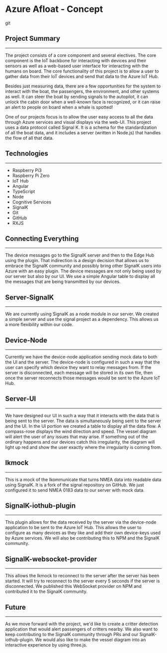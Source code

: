 # Azure Afloat - Concept
git
## Project Summary
---
The project consists of a core component and several electives. The core component is the IoT backbone for interacting with devices and their sensors as well as a web-based user interface for interacting with the humans on board. The core functionality of this project is to allow a user to gather data from their IoT devices and send that data to the Azure IoT Hub. 

Besides just measuring data, there are a few opportunities for the system to interact with the boat, the passengers, the environment, and other systems as well. It can steer the boat by sending signals to the autopilot, it can unlock the cabin door when a well-known face is recognized, or it can raise an alert to people on board when a whale is spotted!

One of our projects focus is to allow the user easy access to all the data through Azure services and visual displays via the web-UI. This project uses a data protocol called Signal K. It is a schema for the standardization of all the boat data, and it includes a server (written in Node.js) that handles the flow of all that data. 

## Technologies
---
+ Raspberry Pi3 
+ Raspberry Pi Zero
+ IoT Hub
+ Angular
+ TypeScript
+ Node
+ Cognitive Services
+ SignalK
+ Git
+ GitHub
+ RXJS

## Connecting Everything
---
The device messages go to the SignalK server and then to the Edge Hub using the plugin. That indirection is a design decision that allows us to embrace the SignalK community and possibly bring other SignalK users into Azure with an easy plugin. The device messages are not only being used by our server but also by our UI. We use a simple Angular table to display all the messages that are being transmitted by our devices.

## Server-SignalK
---
We are currently using SignalK as a node module in our server. We created a simple server and use the signal project as a dependency. This allows us a more flexibility within our code.

## Device-Node
---
Currently we have the device-node application sending mock data to both the UI and the server. The device-node is configured in such a way that the user can specify which device they want to relay messages from. If the server is disconnected, each message will be stored in its own file, then once the server reconnects those messages would be sent to the Azure IoT Hub.   

## Server-UI
---
We have designed our UI in such a way that it interacts with the data that is being sent to the server. The data is simultaneously being sent to the server and the UI. In the UI portion we created a table to display all the data flow. A compass-rose displays the wind direction and speed. The vessel diagram will alert the user of any issues that may arise. If something out of the ordinary happens and our devices catch this irregularity, the diagram will light up red and show the user exactly where the irregularity is coming from.

## Ikmock
---
This is a mock of the Ikommunicate that turns NMEA data into readable data using SignalK. It is a fork of the signal repository on GitHub. We just configured it to send NMEA 0183 data to our server with mock data.

## SignalK-iothub-plugin
---
This plugin allows for the data received by the server via the device-node application to be sent to the Azure IoT Hub. This allows the user to configure as many devices as they like and add their own device-keys used by Azure services. We will also be contributing this to NPM and the SignalK community.

## SignalK-websocket-provider
---
This allows the Ikmock to reconnect to the server after the server has been started. It will try to reconnect to the server every 5 seconds if the server is disconnected. We published this WebSocket provider on NPM and contributed it to the SignalK community.

## Future
---
As we move forward with the project, we'd like to create a critter detection application that would alert passengers of critters nearby. We also want to keep contributing to the SignalK community through PRs and our SignalK-iothub-plugin. We would also like to make the vessel diagram into an interactive experience by using three.js.

